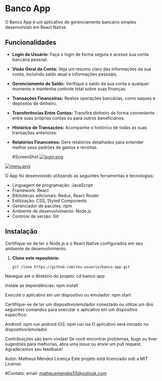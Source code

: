 # Banco App

O Banco App é um aplicativo de gerenciamento bancário simples desenvolvido em React Native.

## Funcionalidades

- **Login de Usuário:** Faça o login de forma segura e acesse sua conta bancária pessoal.

- **Visão Geral da Conta:** Veja um resumo claro das informações da sua conta, incluindo saldo atual e informações pessoais.

- **Gerenciamento de Saldo:** Verifique o saldo da sua conta a qualquer momento e mantenha controle total sobre suas finanças.

- **Transações Financeiras:** Realize operações bancárias, como saques e depósitos de dinheiro.

- **Transferências Entre Contas:** Transfira dinheiro de forma conveniente entre suas próprias contas ou para outros beneficiários.

- **Histórico de Transações:** Acompanhe o histórico de todas as suas transações anteriores.

- **Relatórios Financeiros:** Gere relatórios detalhados para entender melhor seus padrões de gastos e receitas.

  #ScreenShot
[![login.png](https://i.postimg.cc/rpZrf0qD/login.png)](https://postimg.cc/QB5CtM9D)

[![menu.png](https://i.postimg.cc/wT5RSb68/menu.png)](https://postimg.cc/RNF0td6X)      


O App foi desenvolvido utilizando as seguintes ferramentas e tecnologias:

- Linguagem de programação: JavaScript
- Framework: React
- Bibliotecas adicionais: Redux, React Router
- Estilização: CSS, Styled Components
- Gerenciador de pacotes: npm
- Ambiente de desenvolvimento: Node.js
- Controle de versão: Git

## Instalação

Certifique-se de ter o Node.js e o React Native configurados em seu ambiente de desenvolvimento.

1. **Clone este repositório:**

   ```bash
   git clone https://github.com/seu-usuario/banco-app.git

Navegue até o diretório do projeto: cd banco-app

Instale as dependências: npm install

Execute o aplicativo em um dispositivo ou emulador: npm start

Certifique-se de ter um dispositivo/emulador conectado ou utilize um dos seguintes comandos para executar o aplicativo em um dispositivo específico:

Android: npm run android
iOS: npm run ios
O aplicativo será iniciado no dispositivo/emulador.

Contribuições são bem-vindas! Se você encontrar problemas, bugs ou tiver sugestões para melhorias, abra uma issue ou envie um pull request. Agradecemos seu feedback!

Autor: Matheus Mendes
Licença
Este projeto está licenciado sob a MIT License.

#Contato:
email: matheusmendes55@outlook.com
